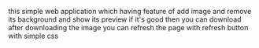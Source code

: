 this simple web application which having feature of add image and remove its background and show its preview if it's good then you can download after downloading the image you can refresh the page with refresh button with simple css 
